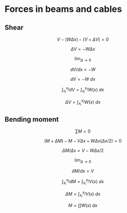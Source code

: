 # Forces in beams and cables
## Shear
$$V-(W\Delta x)-(V+\Delta V) = 0$$

$$\Delta V = -W\Delta x$$

$$\lim_{\Delta \to 0}$$

$$dV/dx = -W$$

$$dV = -W\ dx$$

$$\int_{x_i}^{x_f} dV = \int_{x_i}^{x_f} W(x)\ dx$$

$$\Delta V = \int_{x_i}^{x_f} W(x)\ dx$$
## Bending moment
$$\sum M = 0$$

$$(M+\Delta M)-M-V\Delta x+W\Delta x(\Delta x/2) = 0$$

$$\Delta M/\Delta x = V-W\Delta x/2$$

$$\lim_{\Delta \to 0}$$

$$dM/dx = V$$

$$\int_{x_i}^{x_f} dM = \int_{x_i}^{x_f} V(x)\ dx$$

$$\Delta M = \int_{x_i}^{x_f} V(x)\ dx$$

$$M = \int \int W(x)\ dx$$